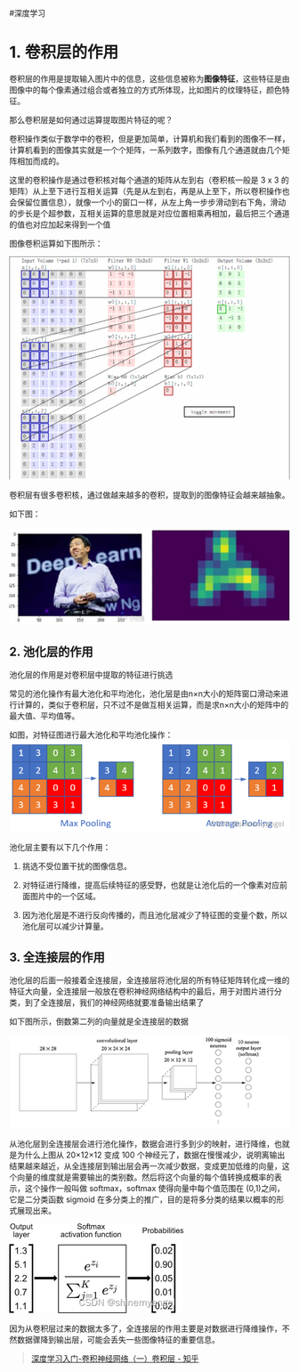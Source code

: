 #深度学习 
# 1. 卷积层的作用

卷积层的作用是提取输入图片中的信息，这些信息被称为**图像特征**，这些特征是由图像中的每个像素通过组合或者独立的方式所体现，比如图片的纹理特征，颜色特征。

那么卷积层是如何通过运算提取图片特征的呢？

卷积操作类似于数学中的卷积，但是更加简单，计算机和我们看到的图像不一样，计算机看到的图像其实就是一个个矩阵，一系列数字，图像有几个通道就由几个矩阵相加而成的。

这里的卷积操作是通过卷积核对每个通道的矩阵从左到右（卷积核一般是 3 x 3 的矩阵）从上至下进行互相关运算（先是从左到右，再是从上至下，所以卷积操作也会保留位置信息），就像一个小的窗口一样，从左上角一步步滑动到右下角，滑动的步长是个超参数，互相关运算的意思就是对应位置相乘再相加，最后把三个通道的值也对应加起来得到一个值

图像卷积运算如下图所示：

![](卷积层/卷积层运算过程.gif)

卷积层有很多卷积核，通过做越来越多的卷积，提取到的图像特征会越来越抽象。

如下图：

![](卷积层/图片1(1).png)

## 2. 池化层的作用

池化层的作用是对卷积层中提取的特征进行挑选

常见的池化操作有最大池化和平均池化，池化层是由n×n大小的矩阵窗口滑动来进行计算的，类似于卷积层，只不过不是做互相关运算，而是求n×n大小的矩阵中的最大值、平均值等。

如图，对特征图进行最大池化和平均池化操作：
![](卷积层/池化层.png)

池化层主要有以下几个作用：

1. 挑选不受位置干扰的图像信息。

2. 对特征进行降维，提高后续特征的感受野，也就是让池化后的一个像素对应前面图片中的一个区域。

3. 因为池化层是不进行反向传播的，而且池化层减少了特征图的变量个数，所以池化层可以减少计算量。

## 3. 全连接层的作用
池化层的后面一般接着全连接层，全连接层将池化层的所有特征矩阵转化成一维的特征大向量，全连接层一般放在卷积神经网络结构中的最后，用于对图片进行分类，到了全连接层，我们的神经网络就要准备输出结果了

如下图所示，倒数第二列的向量就是全连接层的数据

![](卷积层/全连接层.png)

从池化层到全连接层会进行池化操作，数据会进行多到少的映射，进行降维，也就是为什么上图从 20×12×12 变成 100 个神经元了，数据在慢慢减少，说明离输出结果越来越近，从全连接层到输出层会再一次减少数据，变成更加低维的向量，这个向量的维度就是需要输出的类别数。然后将这个向量的每个值转换成概率的表示，这个操作一般叫做 softmax，softmax 使得向量中每个值范围在 (0,1)之间，它是二分类函数 sigmoid 在多分类上的推广，目的是将多分类的结果以概率的形式展现出来。

![](卷积层/全连接层2.png)

因为从卷积层过来的数据太多了，全连接层的作用主要是对数据进行降维操作，不然数据骤降到输出层，可能会丢失一些图像特征的重要信息。

>[深度学习入门-卷积神经网络（一）卷积层 - 知乎](https://zhuanlan.zhihu.com/p/259751387)
